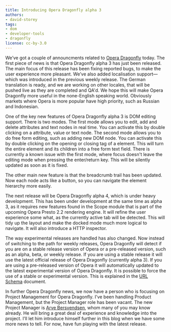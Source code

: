 ```yaml
---
title: Introducing Opera Dragonfly alpha 3
authors:
- david-storey
tags:
- dom
- developer-tools
- dragonfly
license: cc-by-3.0
---
```


<p>We’ve got a couple of announcments related to <a href="http://www.opera.com/products/dragonfly">Opera Dragonfly</a> today.  The first piece of news is that Opera Dragonfly alpha 3 has just been released.  The main focus of this release has been fixing reported bugs, to make the user experience more pleasant.  We’ve also added localisation support—which was introduced in the previous weekly release.  The German translation is ready, and we are working on other locales, that will be pushed live as they are completed and QA&#39;d.  We hope this will make Opera Dragonfly more useful in the none-English speaking world.  Obviously markets where Opera is more popular have high priority, such as Russian and Indonesian.</p>

<p>One of the key new features of Opera Dragonfly alpha 3 is DOM editing support.  There is two modes.  The first mode allows you to edit, add and delete attributes and text nodes in real time. You can activate this by double clicking on a attribute, value or text node.  The second mode allows you to do free form editing, such as adding new DOM node.  You can activate this by double clicking on the opening or closing tag of a element.  This will turn the entire element and its children into a free form text field.  There is currently a known issue with the first mode, where focus doesn&#39;t leave the editing mode when pressing the enter/return key.  This will be silently updated as soon as it is fixed.</p>

<p>The other main new feature is that the breadcrumb trail has been updated.  Now each node acts like a button, so you can navigate the element hierarchy  more easily.</p>

<p>The next release will be Opera Dragonfly alpha 4, which is under heavy development.  This has been under development at the same time as alpha 3, as it requires new features found in the Scope module that is part of the upcoming Opera Presto 2.2 rendering engine.  It will refine the user experience some what, as the currently active tab will be detected.  This will tidy up the layout and make the docked mode much more logical to navigate.  It will also introduce a HTTP inspector.</p>

<p>The way experimental releases are handled has also changed.  Now instead of switching to the path for weekly releases, Opera Dragonfly will detect if you are on a stable release version of Opera or a pre-released version, such as an alpha, beta, or weekly release.  If you are using a stable release it will use the latest official release of Opera Dragonfly (currently alpha 3).  If you are using a pre-released version of Opera it will automatically updated to the latest experimental version of Opera Dragonfly.  It is possible to force the use of a stable or experimental version.  This is explained in the <a href="https://dragonfly.opera.com/app/paths-schema.html">URL Schema</a> document.</p>

<p>In further Opera Dragonfly news, we now have a person who is focusing on Project Management for Opera Dragonfly. I’ve been handling Product Management, but the Project Manager role has been vacant.  The new Project Manager is <a href="http://virtuelvis.com/">Arve Bersvendsen</a>, whom many of you may know already.  He will bring a great deal of experience and knowledge into the project.  I’ll let him introduce himself further in this blog when we have some more news to tell.  For now, have fun playing with the latest release.</p>
